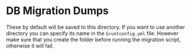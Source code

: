 # DB Migration Dumps
These by default will be saved to this directory. If you want to use another directory you can specify its name in the `Gruntconfig.yml` file. However make sure that you create the folder before running the migration script, otherwise it will fail.
